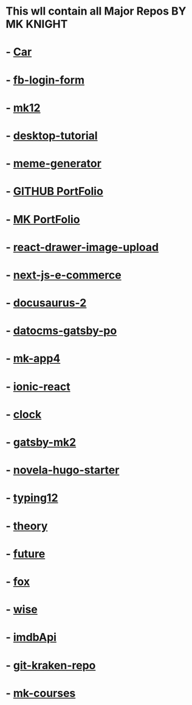 # This wll contain all Major Repos BY MK KNIGHT
 
# - [Car](https://github.com/mk-knight23/mk3)

# - [fb-login-form](https://github.com/mk-knight23/fb-login-form)

# - [mk12](https://github.com/mk-knight23/mk12)

# - [desktop-tutorial](https://github.com/mk-knight23/desktop-tutorial)

# - [meme-generator](https://github.com/mk-knight23/meme-generator)

# - [GITHUB PortFolio](https://github.com/mk-knight23/mk-knight23)

# - [MK PortFolio](https://github.com/mk-knight23/mk-portfolio)

# - [react-drawer-image-upload](https://github.com/mk-knight23/react-drawer-image-upload)

# - [next-js-e-commerce](https://github.com/mk-knight23/next-js-e-commerce)

# - [docusaurus-2](https://github.com/mk-knight23/docusaurus-2)

# - [datocms-gatsby-po](https://github.com/mk-knight23/datocms-gatsby-po)

# - [mk-app4](https://github.com/mk-knight23/mk-app4)

# - [ionic-react](https://github.com/mk-knight23/ionic-react)

# - [clock](https://github.com/mk-knight23/clock)

# - [gatsby-mk2](https://github.com/mk-knight23/gatsby-mk2)

# - [novela-hugo-starter](https://github.com/mk-knight23/novela-hugo-starter)

# - [typing12](https://github.com/mk-knight23/typing12)

# - [theory](https://github.com/mk-knight23/theory)

# - [future](https://github.com/mk-knight23/future)

# - [fox](https://github.com/mk-knight23/fox)

# - [wise](https://github.com/mk-knight23/wise)

# - [imdbApi](https://github.com/mk-knight23/imdbApi)

# - [git-kraken-repo](https://github.com/mk-knight23/git-kraken-repo)

# - [mk-courses](https://github.com/mk-knight23/mk-courses)
